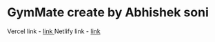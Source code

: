 # GymMate create by Abhishek soni

Vercel link - [ link ](https://gym-mate-iy3m2ld80-abhisheksooni.vercel.app)
 Netlify link - [ link ](https://gym-mate-as.netlify.app)

